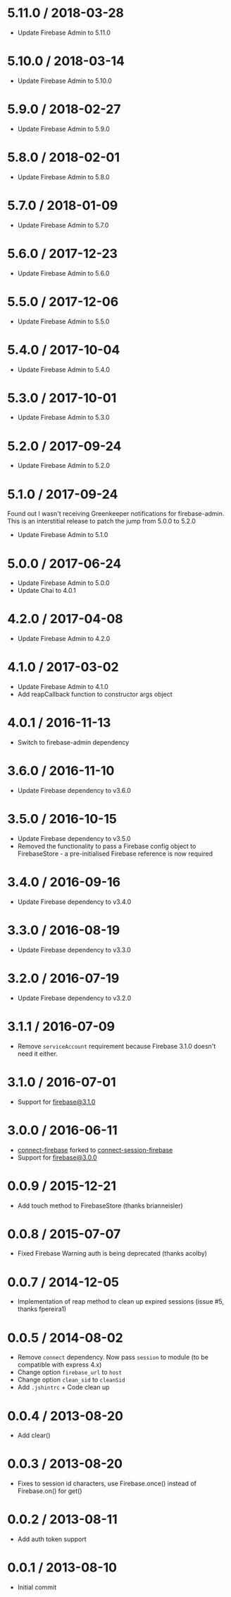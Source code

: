 5.11.0 / 2018-03-28
==================
  * Update Firebase Admin to 5.11.0

5.10.0 / 2018-03-14
==================
  * Update Firebase Admin to 5.10.0

5.9.0 / 2018-02-27
==================
  * Update Firebase Admin to 5.9.0

5.8.0 / 2018-02-01
==================
  * Update Firebase Admin to 5.8.0

5.7.0 / 2018-01-09
==================
  * Update Firebase Admin to 5.7.0

5.6.0 / 2017-12-23
==================
  * Update Firebase Admin to 5.6.0

5.5.0 / 2017-12-06
==================
  * Update Firebase Admin to 5.5.0

5.4.0 / 2017-10-04
==================
  * Update Firebase Admin to 5.4.0

5.3.0 / 2017-10-01
==================
  * Update Firebase Admin to 5.3.0

5.2.0 / 2017-09-24
==================
  * Update Firebase Admin to 5.2.0

5.1.0 / 2017-09-24
==================
  Found out I wasn't receiving Greenkeeper notifications for firebase-admin.
  This is an interstitial release to patch the jump from 5.0.0 to 5.2.0

  * Update Firebase Admin to 5.1.0

5.0.0 / 2017-06-24
==================
  * Update Firebase Admin to 5.0.0
  * Update Chai to 4.0.1

4.2.0 / 2017-04-08
==================
  * Update Firebase Admin to 4.2.0

4.1.0 / 2017-03-02
==================
  * Update Firebase Admin to 4.1.0
  * Add reapCallback function to constructor args object

4.0.1 / 2016-11-13
==================
  * Switch to firebase-admin dependency

3.6.0 / 2016-11-10
==================
  * Update Firebase dependency to v3.6.0

3.5.0 / 2016-10-15
==================
  * Update Firebase dependency to v3.5.0
  * Removed the functionality to pass a Firebase config object to FirebaseStore - a pre-initialised Firebase reference is now required

3.4.0 / 2016-09-16
==================
  * Update Firebase dependency to v3.4.0

3.3.0 / 2016-08-19
==================
  * Update Firebase dependency to v3.3.0

3.2.0 / 2016-07-19
==================
  * Update Firebase dependency to v3.2.0

3.1.1 / 2016-07-09
==================
  * Remove `serviceAccount` requirement because Firebase 3.1.0 doesn't need it either.

3.1.0 / 2016-07-01
==================
  * Support for [firebase@3.1.0](https://www.npmjs.com/package/firebase)

3.0.0 / 2016-06-11
==================
  * [connect-firebase](https://github.com/ca98am79/connect-firebase) forked to [connect-session-firebase](https://github.com/benweier/connect-session-firebase)
  * Support for [firebase@3.0.0](https://www.npmjs.com/package/firebase)

0.0.9 / 2015-12-21
==================
  * Add touch method to FirebaseStore (thanks brianneisler)

0.0.8 / 2015-07-07
==================
  * Fixed Firebase Warning auth is being deprecated (thanks acolby)

0.0.7 / 2014-12-05
==================
  * Implementation of reap method to clean up expired sessions (issue #5, thanks fpereira1)

0.0.5 / 2014-08-02
==================
  * Remove `connect` dependency. Now pass `session` to module (to be compatible with express 4.x)
  * Change option `firebase_url` to `host`
  * Change option `clean_sid` to `cleanSid`
  * Add `.jshintrc` + Code clean up

0.0.4 / 2013-08-20
==================

  * Add clear()

0.0.3 / 2013-08-20
==================

  * Fixes to session id characters, use Firebase.once() instead of Firebase.on() for get()

0.0.2 / 2013-08-11
==================

  * Add auth token support

0.0.1 / 2013-08-10
==================

  * Initial commit
